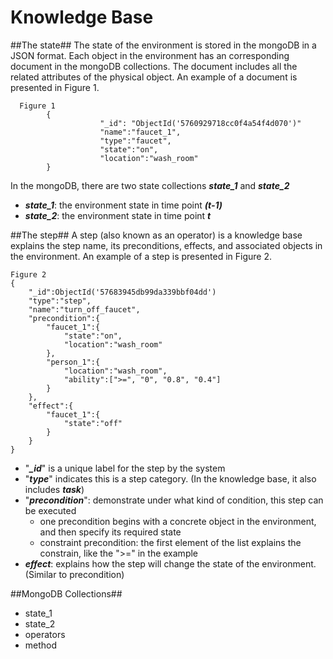 # Knowledge Base #
##The state##
The state of the environment is stored in the mongoDB in a JSON format. Each object in the environment has an corresponding document in the mongoDB collections. The document includes all the related attributes of the physical object. An example of a document is presented in Figure 1. 

      Figure 1
            {           
            			"_id": "ObjectId('5760929718cc0f4a54f4d070')"
            		    "name":"faucet_1",
            		    "type":"faucet",
            		    "state":"on",
            		    "location":"wash_room"
            }
In the mongoDB, there are two state collections ***state_1*** and ***state_2***

 - ***state_1***: the environment state in time point ***(t-1)***
 - ***state_2***: the environment state in time point ***t***

##The step##
A step (also known as an operator) is a knowledge base explains the step name, its preconditions, effects, and associated objects in the environment. An example of a step is presented in Figure 2.

    Figure 2
    {
	    "_id":ObjectId('57683945db99da339bbf04dd')
        "type":"step",
        "name":"turn_off_faucet",
        "precondition":{
            "faucet_1":{
                "state":"on",
                "location":"wash_room"  
            },
            "person_1":{
                "location":"wash_room",
                "ability":[">=", "0", "0.8", "0.4"]
            }
        },
        "effect":{
            "faucet_1":{
                "state":"off"  
            }
        }
    }
 - "***_id***" is a unique label for the step by the system
 - "***type***" indicates this is a step category. (In the knowledge base, it also includes ***task***)
 - "***precondition***": demonstrate under what kind of condition, this step can be executed
	 - one precondition begins with a concrete object in the environment, and then specify its required state
	 - constraint precondition: the first element of the list explains the constrain, like the ">=" in the example
 - ***effect***: explains how the step will change the state of the environment. (Similar to precondition)  

##MongoDB Collections##
 

 - state_1
 - state_2
 - operators
 - method

